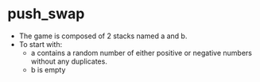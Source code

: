 # push_swap

* The game is composed of 2 stacks named a and b.
* To start with:
  * a contains a random number of either positive or negative numbers without
any duplicates.
  * b is empty
